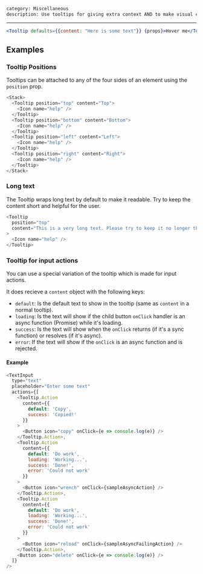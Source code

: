 ```meta
category: Miscellaneous
description: Use tooltips for giving extra context AND to make visual cues accessible
```

---

```jsx
<Tooltip defaults={{content: "Here is some text"}} {props}>Hover me</Tooltip>
```

## Examples

### Tooltip Positions

Tooltips can be attached to any of the four sides of an element using the `position` prop.

```js
<Stack>
  <Tooltip position="top" content="Top">
    <Icon name="help" />
  </Tooltip>
  <Tooltip position="bottom" content="Bottom">
    <Icon name="help" />
  </Tooltip>
  <Tooltip position="left" content="Left">
    <Icon name="help" />
  </Tooltip>
  <Tooltip position="right" content="Right">
    <Icon name="help" />
  </Tooltip>
</Stack>
```

### Long text

The Tooltip wraps long text by default to make it readable. Try to keep the content short and helpful for the user.

```js
<Tooltip
  position="top"
  content="This is a very long text. Please try to keep it no longer than 4 lines. The tooltip should be a short and helpful text."
>
  <Icon name="help" />
</Tooltip>
```

### Tooltip for input actions

You can use a special variation of the tooltip which is made for input actions.

It does recieve a `content` object with the following keys:

- `default`: Is the default text to show in the tooltip (same as `content` in a normal tooltip).
- `loading`: Is the text will show if the child button `onClick` handler is an async function (Promise) while it's loading.
- `success`: Is the text will show when the `onClick` returns (if it's a sync function) or resolves (if it's async).
- `error`: If the text will show if the `onClick` is an async function and is rejected.

#### Example

```js
<TextInput
  type="text"
  placeholder="Enter some text"
  actions={[
    <Tooltip.Action
      content={{
        default: 'Copy',
        success: 'Copied!'
      }}
    >
      <Button icon="copy" onClick={e => console.log(e)} />
    </Tooltip.Action>,
    <Tooltip.Action
      content={{
        default: 'Do work',
        loading: 'Working...',
        success: 'Done!',
        error: 'Could not work'
      }}
    >
      <Button icon="wrench" onClick={sampleAsyncAction} />
    </Tooltip.Action>,
    <Tooltip.Action
      content={{
        default: 'Do work',
        loading: 'Working...',
        success: 'Done!',
        error: 'Could not work'
      }}
    >
      <Button icon="reload" onClick={sampleAsyncFailingAction} />
    </Tooltip.Action>,
    <Button icon="delete" onClick={e => console.log(e)} />
  ]}
/>
```
